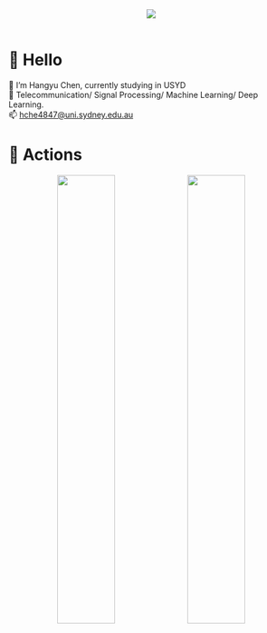 
<!---
henry0408/henry0408 is a ✨ special ✨ repository because its `README.md` (this file) appears on your GitHub profile.
You can click the Preview link to take a look at your changes.
--->

<!-- 敲代码的图片 -->
<div align="center" ><img order-radius="100px" src="https://cdn.jsdelivr.net/gh/sun0225SUN/photos/images/202108300019556.gif"/></div>
<br>

#  🙋 Hello
:open_book: I’m Hangyu Chen, currently studying in USYD\
:dizzy: Telecommunication/ Signal Processing/ Machine Learning/ Deep Learning.\
📫 hche4847@uni.sydney.edu.au

# 🚀 Actions
<!-- 连续提交代码天数记录 -->
<div align="center">
  <img style="overflow:hidden;" src="https://github-readme-streak-stats.herokuapp.com/?user=henry0408&theme=dark&hide_border=true" width=45%>
  <img style="overflow:hidden;" src="https://github-readme-stats.vercel.app/api?username=henry0408&hide_border=true&show_icons=true&theme=dracula" width=45%>
</div>
<br>
